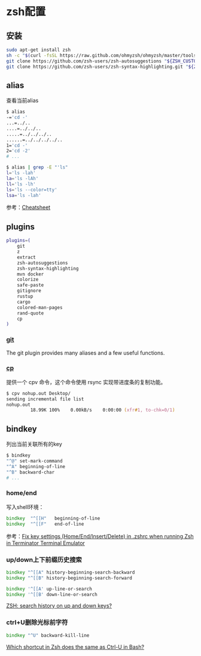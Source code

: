 # zsh配置

## 安装

```bash
sudo apt-get install zsh
sh -c "$(curl -fsSL https://raw.github.com/ohmyzsh/ohmyzsh/master/tools/install.sh)"
git clone https://github.com/zsh-users/zsh-autosuggestions "${ZSH_CUSTOM:-~/.oh-my-zsh/custom}/plugins/zsh-autosuggestions"
git clone https://github.com/zsh-users/zsh-syntax-highlighting.git "${ZSH_CUSTOM:-~/.oh-my-zsh/custom}/plugins/zsh-syntax-highlighting"
```

## alias

查看当前alias

```bash
$ alias
-='cd -'
...=../..
....=../../..
.....=../../../..
......=../../../../..
1='cd -'
2='cd -2'
# ...

$ alias | grep -E "'ls"
l='ls -lah'
la='ls -lAh'
ll='ls -lh'
ls='ls --color=tty'
lsa='ls -lah'
```

参考：[Cheatsheet](https://github.com/ohmyzsh/ohmyzsh/wiki/Cheatsheet)

## plugins

```bash
plugins=(
    git
    z
    extract
    zsh-autosuggestions
    zsh-syntax-highlighting
    mvn docker
    colorize
    safe-paste
    gitignore
    rustup
    cargo
    colored-man-pages
    rand-quote
    cp
)
```

### [git](https://github.com/ohmyzsh/ohmyzsh/tree/master/plugins/git)

The git plugin provides many aliases and a few useful functions.

### [cp](https://github.com/ohmyzsh/ohmyzsh/tree/master/plugins/cp)

提供一个 cpv 命令，这个命令使用 rsync 实现带进度条的复制功能。

```zsh
$ cpv nohup.out Desktop/
sending incremental file list
nohup.out
         18.99K 100%    0.00kB/s    0:00:00 (xfr#1, to-chk=0/1)
```

## bindkey

列出当前关联所有的key

```bash
$ bindkey
"^@" set-mark-command
"^A" beginning-of-line
"^B" backward-char
# ...
```

### home/end

写入shell环境：

```zsh
bindkey  "^[[H"   beginning-of-line
bindkey  "^[[F"   end-of-line
```

参考：[Fix key settings (Home/End/Insert/Delete) in .zshrc when running Zsh in Terminator Terminal Emulator](https://stackoverflow.com/questions/8638012/fix-key-settings-home-end-insert-delete-in-zshrc-when-running-zsh-in-terminat)

### up/down上下前缀历史搜索

```zsh
bindkey "^[[A" history-beginning-search-backward
bindkey "^[[B" history-beginning-search-forward
```

```zsh
bindkey '^[[A' up-line-or-search
bindkey '^[[B' down-line-or-search
```

[ZSH: search history on up and down keys?](https://unix.stackexchange.com/a/100860)

### ctrl+U删除光标前字符

```zsh
bindkey "^U" backward-kill-line
```

[Which shortcut in Zsh does the same as Ctrl-U in Bash?](https://stackoverflow.com/questions/3483604/which-shortcut-in-zsh-does-the-same-as-ctrl-u-in-bash)
